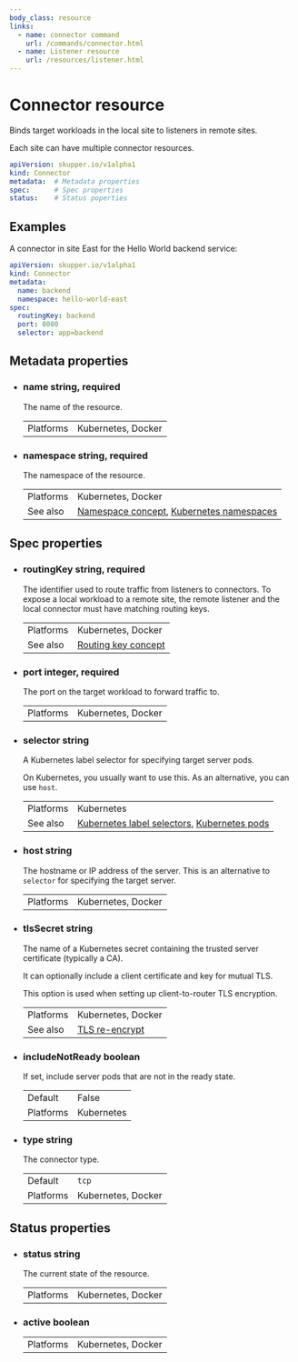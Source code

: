 ```yaml
---
body_class: resource
links:
  - name: connector command
    url: /commands/connector.html
  - name: Listener resource
    url: /resources/listener.html
---
```


# Connector resource

<section>

Binds target workloads in the local site to listeners in
remote sites.

Each site can have multiple connector resources.

~~~ yaml
apiVersion: skupper.io/v1alpha1
kind: Connector
metadata:  # Metadata properties
spec:      # Spec properties
status:    # Status poperties
~~~

</section>

<section>

## Examples

A connector in site East for the Hello World backend service:

~~~ yaml
apiVersion: skupper.io/v1alpha1
kind: Connector
metadata:
  name: backend
  namespace: hello-world-east
spec:
  routingKey: backend
  port: 8080
  selector: app=backend
~~~

</section>

<section>

## Metadata properties

- <h3 id="name">name <span class="property-info">string, required</span></h3>

  The name of the resource.

  | | |
  |-|-|
  | Platforms | Kubernetes, Docker |
  

- <h3 id="namespace">namespace <span class="property-info">string, required</span></h3>

  The namespace of the resource.

  | | |
  |-|-|
  | Platforms | Kubernetes, Docker |
  | See also | [Namespace concept]({{site_prefix}}/concepts/namespace.html), [Kubernetes namespaces]({{site_prefix}}) |
  

</section>

<section>

## Spec properties

- <h3 id="routingkey">routingKey <span class="property-info">string, required</span></h3>

  The identifier used to route traffic from listeners to
  connectors.  To expose a local workload to a remote
  site, the remote listener and the local connector must
  have matching routing keys.

  | | |
  |-|-|
  | Platforms | Kubernetes, Docker |
  | See also | [Routing key concept]({{site_prefix}}/concepts/routing-key.html) |
  

- <h3 id="port">port <span class="property-info">integer, required</span></h3>

  The port on the target workload to forward traffic to.

  | | |
  |-|-|
  | Platforms | Kubernetes, Docker |
  

- <h3 id="selector">selector <span class="property-info">string</span></h3>

  A Kubernetes label selector for specifying target server
  pods.
  
  On Kubernetes, you usually want to use this.  As an
  alternative, you can use `host`.

  | | |
  |-|-|
  | Platforms | Kubernetes |
  | See also | [Kubernetes label selectors]({{site_prefix}}https://kubernetes.io/docs/concepts/overview/working-with-objects/labels/#label-selectors), [Kubernetes pods]({{site_prefix}}https://kubernetes.io/docs/concepts/workloads/pods/) |
  

- <h3 id="host">host <span class="property-info">string</span></h3>

  The hostname or IP address of the server.  This is an
  alternative to `selector` for specifying the target
  server.

  | | |
  |-|-|
  | Platforms | Kubernetes, Docker |
  

- <h3 id="tlssecret">tlsSecret <span class="property-info">string</span></h3>

  The name of a Kubernetes secret containing the trusted
  server certificate (typically a CA).
  
  It can optionally include a client certificate and key for
  mutual TLS.
  
  This option is used when setting up client-to-router TLS
  encryption.

  | | |
  |-|-|
  | Platforms | Kubernetes, Docker |
  | See also | [TLS re-encrypt]({{site_prefix}}) |
  

- <h3 id="includenotready">includeNotReady <span class="property-info">boolean</span></h3>

  If set, include server pods that are not in the ready
  state.

  | | |
  |-|-|
  | Default | False |
  | Platforms | Kubernetes |
  

- <h3 id="type">type <span class="property-info">string</span></h3>

  The connector type.

  | | |
  |-|-|
  | Default | `tcp` |
  | Platforms | Kubernetes, Docker |
  

</section>

<section>

## Status properties

- <h3 id="status">status <span class="property-info">string</span></h3>

  The current state of the resource.

  | | |
  |-|-|
  | Platforms | Kubernetes, Docker |
  

- <h3 id="active">active <span class="property-info">boolean</span></h3>

  | | |
  |-|-|
  | Platforms | Kubernetes, Docker |
  

</section>
